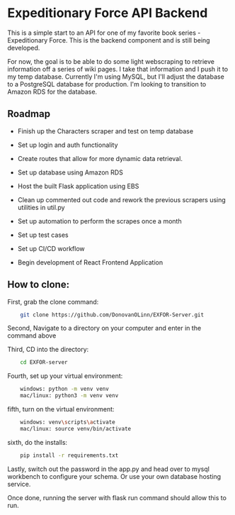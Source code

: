 # Expeditionary Force API Backend

This is a simple start to an API for one of my favorite book series - Expeditionary Force. This is the backend component and is still being developed. 

For now, the goal is to be able to do some light webscraping to retrieve information off a series of wiki pages. I take that information and I push it to my temp database.
Currently I'm using MySQL, but I'll adjust the database to a PostgreSQL database for production. I'm looking to transition to Amazon RDS for the database.

## Roadmap

- Finish up the Characters scraper and test on temp database

- Set up login and auth functionality

- Create routes that allow for more dynamic data retrieval. 

- Set up database using Amazon RDS

- Host the built Flask application using EBS 

- Clean up commented out code and rework the previous scrapers using utilities in util.py

- Set up automation to perform the scrapes once a month

- Set up test cases

- Set up CI/CD workflow

- Begin development of React Frontend Application

## How to clone: 
First, grab the clone command: 
```bash
    git clone https://github.com/DonovanOLinn/EXFOR-Server.git
```

Second, Navigate to a directory on your computer and enter in the command above

Third, CD into the directory: 
```bash
    cd EXFOR-server
```

Fourth, set up your virtual environment: 
```bash
    windows: python -m venv venv
    mac/linux: python3 -m venv venv
```

fifth, turn on the virtual environment: 
```bash
    windows: venv\scripts\activate
    mac/linux: source venv/bin/activate
```

sixth, do the installs: 
```bash
    pip install -r requirements.txt
```

Lastly, switch out the password in the app.py and head over to mysql workbench to configure your schema. Or use your own database hosting service. 


Once done, running the server with flask run command should allow this to run. 

